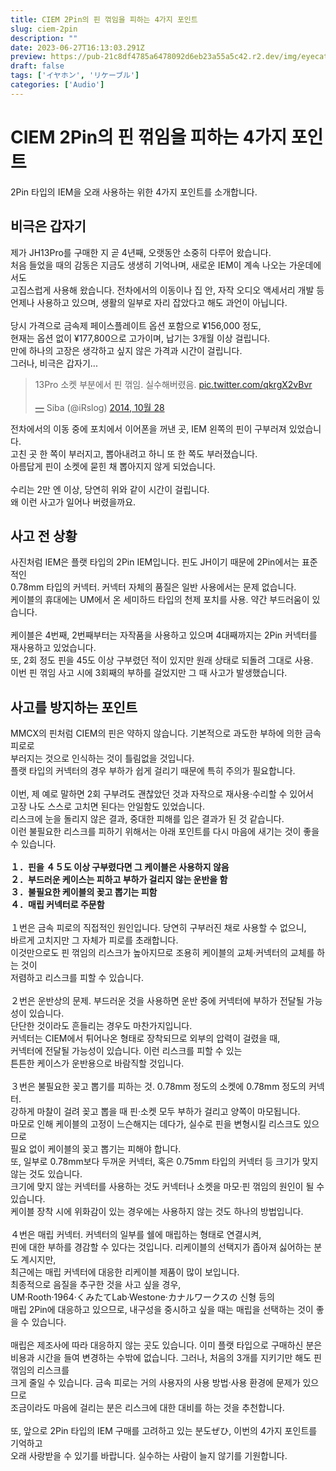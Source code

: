 ```yaml
---
title: CIEM 2Pin의 핀 꺾임을 피하는 4가지 포인트
slug: ciem-2pin
description: ""
date: 2023-06-27T16:13:03.291Z
preview: https://pub-21c8df4785a6478092d6eb23a55a5c42.r2.dev/img/eyecatch/a8000.webp
draft: false
tags: ['イヤホン', 'リケーブル']
categories: ['Audio']
---
```


# CIEM 2Pin의 핀 꺾임을 피하는 4가지 포인트

<p>2Pin 타입의 IEM을 오래 사용하는 위한 4가지 포인트를 소개합니다.</p><h2 id="h9e2a206709">비극은 갑자기</h2><p>제가 JH13Pro를 구매한 지 곧 4년째, 오랫동안 소중히 다루어 왔습니다.<br>처음 들었을 때의 감동은 지금도 생생히 기억나며, 새로운 IEM이 계속 나오는 가운데에서도<br>고집스럽게 사용해 왔습니다. 전차에서의 이동이나 집 안, 자작 오디오 액세서리 개발 등<br>언제나 사용하고 있으며, 생활의 일부로 자리 잡았다고 해도 과언이 아닙니다.<br><br>당시 가격으로 금속제 페이스플레이트 옵션 포함으로 ¥156,000 정도,<br>현재는 옵션 없이 ¥177,800으로 고가이며, 납기는 3개월 이상 걸립니다.<br>만에 하나의 고장은 생각하고 싶지 않은 가격과 시간이 걸립니다.<br>그러나, 비극은 갑자기...</p><blockquote><p>13Pro 소켓 부분에서 핀 꺾임. 실수해버렸음. <a href="http://pic.twitter.com/qkrgX2vBvr￼￼—">pic.twitter.com/qkrgX2vBvr<br><br>—</a> Siba (@iRslog) <a href="https://www.blogger.com/blog/post/edit/3231669075263956300/3810974693333913871?hl=ja#">2014, 10월 28</a></p></blockquote><p>전차에서의 이동 중에 포치에서 이어폰을 꺼낸 곳, IEM 왼쪽의 핀이 구부러져 있었습니다.<br>고친 곳 한 쪽이 부러지고, 뽑아내려고 하니 또 한 쪽도 부러졌습니다.<br>아름답게 핀이 소켓에 묻힌 채 뽑아지지 않게 되었습니다.<br><br>수리는 2만 엔 이상, 당연히 위와 같이 시간이 걸립니다.<br>왜 이런 사고가 일어나 버렸을까요.</p><h2 id="h8965896b6c">사고 전 상황</h2><p>사진처럼 IEM은 플랫 타입의 2Pin IEM입니다. 핀도 JH이기 때문에 2Pin에서는 표준적인<br>0.78mm 타입의 커넥터. 커넥터 자체의 품질은 일반 사용에서는 문제 없습니다.<br>케이블의 휴대에는 UM에서 온 세미하드 타입의 천제 포치를 사용. 약간 부드러움이 있습니다.<br><br>케이블은 4번째, 2번째부터는 자작품을 사용하고 있으며 4대째까지는 2Pin 커넥터를 재사용하고 있었습니다.<br>또, 2회 정도 핀을 45도 이상 구부렸던 적이 있지만 원래 상태로 되돌려 그대로 사용.<br>이번 핀 꺾임 사고 시에 3회째의 부하를 걸었지만 그 때 사고가 발생했습니다.</p><h2 id="hd12d4186da">사고를 방지하는 포인트</h2><p>MMCX의 핀처럼 CIEM의 핀은 약하지 않습니다. 기본적으로 과도한 부하에 의한 금속 피로로<br>부러지는 것으로 인식하는 것이 틀림없을 것입니다.<br>플랫 타입의 커넥터의 경우 부하가 쉽게 걸리기 때문에 특히 주의가 필요합니다.<br><br>이번, 제 예로 말하면 2회 구부려도 괜찮았던 것과 자작으로 재사용·수리할 수 있어서<br>고장 나도 스스로 고치면 된다는 안일함도 있었습니다.<br>리스크에 눈을 돌리지 않은 결과, 중대한 피해를 입은 결과가 된 것 같습니다.<br>이런 불필요한 리스크를 피하기 위해서는 아래 포인트를 다시 마음에 새기는 것이 좋을 수 있습니다.<br><br><strong>１．핀을 ４５도 이상 구부렸다면 그 케이블은 사용하지 않음</strong><br><strong>２．부드러운 케이스는 피하고 부하가 걸리지 않는 운반을 함</strong><br><strong>３．불필요한 케이블의 꽂고 뽑기는 피함</strong><br><strong>４．매립 커넥터로 주문함</strong><br><br>１번은 금속 피로의 직접적인 원인입니다. 당연히 구부러진 채로 사용할 수 없으니,<br>바르게 고치지만 그 자체가 피로를 초래합니다.<br>이것만으로도 핀 꺾임의 리스크가 높아지므로 조용히 케이블의 교체·커넥터의 교체를 하는 것이<br>저렴하고 리스크를 피할 수 있습니다.<br><br>２번은 운반상의 문제. 부드러운 것을 사용하면 운반 중에 커넥터에 부하가 전달될 가능성이 있습니다.<br>단단한 것이라도 흔들리는 경우도 마찬가지입니다.<br>커넥터는 CIEM에서 튀어나온 형태로 장착되므로 외부의 압력이 걸렸을 때,<br>커넥터에 전달될 가능성이 있습니다. 이런 리스크를 피할 수 있는<br>튼튼한 케이스가 운반용으로 바람직할 것입니다.<br><br>３번은 불필요한 꽂고 뽑기를 피하는 것. 0.78mm 정도의 소켓에 0.78mm 정도의 커넥터.<br>강하게 마찰이 걸려 꽂고 뽑을 때 핀·소켓 모두 부하가 걸리고 양쪽이 마모됩니다.<br>마모로 인해 케이블의 고정이 느슨해지는 데다가, 실수로 핀을 변형시킬 리스크도 있으므로<br>필요 없이 케이블의 꽂고 뽑기는 피해야 합니다.<br>또, 일부로 0.78mm보다 두꺼운 커넥터, 혹은 0.75mm 타입의 커넥터 등 크기가 맞지 않는 것도 있습니다.<br>크기에 맞지 않는 커넥터를 사용하는 것도 커넥터나 소켓을 마모·핀 꺾임의 원인이 될 수 있습니다.<br>케이블 장착 시에 위화감이 있는 경우에는 사용하지 않는 것도 하나의 방법입니다.<br><br>４번은 매립 커넥터. 커넥터의 일부를 쉘에 매립하는 형태로 연결시켜,<br>핀에 대한 부하를 경감할 수 있다는 것입니다. 리케이블의 선택지가 좁아져 싫어하는 분도 계시지만,<br>최근에는 매립 커넥터에 대응한 리케이블 제품이 많이 보입니다.<br>최종적으로 음질을 추구한 것을 사고 싶을 경우,<br>UM·Rooth·1964·くみたてLab·Westone·カナルワークスの 신형 등의<br>매립 2Pin에 대응하고 있으므로, 내구성을 중시하고 싶을 때는 매립을 선택하는 것이 좋을 수 있습니다.<br><br>매립은 제조사에 따라 대응하지 않는 곳도 있습니다. 이미 플랫 타입으로 구매하신 분은<br>비용과 시간을 들여 변경하는 수밖에 없습니다. 그러나, 처음의 3개를 지키기만 해도 핀 꺾임의 리스크를<br>크게 줄일 수 있습니다. 금속 피로는 거의 사용자의 사용 방법·사용 환경에 문제가 있으므로<br>조금이라도 마음에 걸리는 분은 리스크에 대한 대비를 하는 것을 추천합니다.<br><br>또, 앞으로 2Pin 타입의 IEM 구매를 고려하고 있는 분도ぜひ, 이번의 4가지 포인트를 기억하고<br>오래 사랑받을 수 있기를 바랍니다. 실수하는 사람이 늘지 않기를 기원합니다.</p>